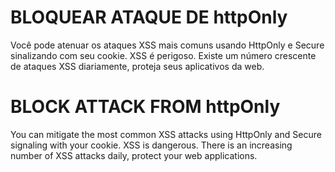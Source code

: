 # BLOQUEAR ATAQUE DE httpOnly #

Você pode atenuar os ataques XSS mais comuns usando HttpOnly e Secure sinalizando com seu cookie.
XSS é perigoso. Existe um número crescente de ataques XSS diariamente, proteja seus aplicativos da web.

# BLOCK ATTACK FROM httpOnly #

You can mitigate the most common XSS attacks using HttpOnly and Secure signaling with your cookie.
XSS is dangerous. There is an increasing number of XSS attacks daily, protect your web applications.
